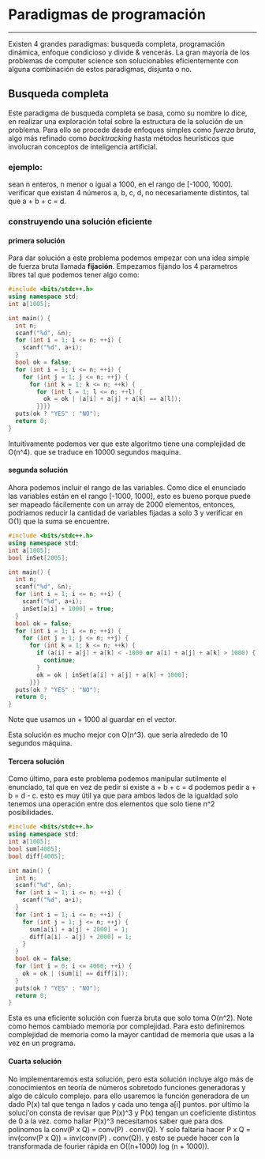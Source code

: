 # Paradigmas de programación 
----------------------------

Existen 4 grandes paradigmas: busqueda completa, programación dinámica, enfoque condicioso y 
divide & vencerás. La gran mayoría de los problemas de computer science son solucionables 
eficientemente con alguna combinación de estos paradigmas, disjunta o no.

## Busqueda completa

Este paradigma de busqueda completa se basa, como su nombre lo dice, en realizar una exploración total
sobre la estructura de la solución de un problema. Para ello se procede desde enfoques simples como
_fuerza bruta_, algo más refinado como _backtracking_ hasta métodos heurísticos que involucran conceptos
de inteligencia artificial.

### ejemplo:

sean n enteros, n menor o igual a 1000, en el rango de \[-1000, 1000\]. verificar que existan 4 números a, b, c, d, no
necesariamente distintos, tal que a + b + c = d.

### construyendo una solución eficiente 

#### primera solución

Para dar solución a este problema podemos empezar con una idea simple de fuerza bruta llamada __fijación__. Empezamos fijando
los 4 parametros libres tal que podemos tener algo como:

```cpp
#include <bits/stdc++.h>
using namespace std;
int a[1005];

int main() {
  int n;
  scanf("%d", &n);
  for (int i = 1; i <= n; ++i) {
    scanf("%d", a+i);
  } 
  bool ok = false;  
  for (int i = 1; i <= n; ++i) {
    for (int j = 1; j <= n; ++j) {
      for (int k = 1; k <= n; ++k) { 
        for (int l = 1; l <= n; ++l) {
          ok = ok | (a[i] + a[j] + a[k] == a[l]);
        }}}}
  puts(ok ? "YES" : "NO");
  return 0; 
}
```
Intuitivamente podemos ver que este algoritmo tiene una complejidad de O(n^4). que se traduce en 10000 segundos maquina.

#### segunda solución

Ahora podemos incluir el rango de las variables. Como dice el enunciado las variables están en el rango \[-1000, 1000\], esto es bueno porque puede ser mapeado fácilemente con un array de 2000 elementos, entonces, podriamos reducir la cantidad de variables fijadas a solo 3 y verificar en O(1) que la suma se encuentre.


```cpp
#include <bits/stdc++.h>
using namespace std;
int a[1005];
bool inSet[2005];

int main() {
  int n;
  scanf("%d", &n);
  for (int i = 1; i <= n; ++i) {
    scanf("%d", a+i);
    inSet[a[i] + 1000] = true;
  } 
  bool ok = false;  
  for (int i = 1; i <= n; ++i) {
    for (int j = 1; j <= n; ++j) {
      for (int k = 1; k <= n; ++k) { 
        if (a[i] + a[j] + a[k] < -1000 or a[i] + a[j] + a[k] > 1000) {
          continue;
        }
        ok = ok | inSet[a[i] + a[j] + a[k] + 1000];
      }}}
  puts(ok ? "YES" : "NO");
  return 0; 
}
```

Note que usamos un + 1000 al guardar en el vector. 

Esta solución es mucho mejor con O(n^3). que seria alrededo de 10 segundos máquina.

#### Tercera solución 

Como último, para este problema podemos manipular sutilmente el enunciado, tal que en vez de pedir si existe a + b + c = d podemos pedir a + b = d - c. esto es muy útil ya que para ambos lados de la igualdad solo tenemos una operación entre dos elementos que solo tiene n^2 posibilidades.


```cpp
#include <bits/stdc++.h>
using namespace std;
int a[1005];
bool sum[4005];
bool diff[4005];

int main() {
  int n;
  scanf("%d", &n);
  for (int i = 1; i <= n; ++i) {
    scanf("%d", a+i);
  } 
  for (int i = 1; i <= n; ++i) {
    for (int j = 1; j <= n; ++j) {
      sum[a[i] + a[j] + 2000] = 1;
      diff[a[i] - a[j] + 2000] = 1;
    }
  } 
  bool ok = false;  
  for (int i = 0; i <= 4000; ++i) {
    ok = ok | (sum[i] == diff[i]);
  }
  puts(ok ? "YES" : "NO");
  return 0; 
}
```
Esta es una eficiente solución con fuerza bruta que solo toma O(n^2). Note como hemos cambiado memoria por complejidad.
Para esto definiremos complejidad de memoria como la mayor cantidad de memoria que usas a la vez en un programa.

#### Cuarta solución

No implementaremos esta solución, pero esta solución incluye algo más de conocimientos en teoría de números sobretodo funciones generadoras y algo de cálculo complejo. para ello usaremos la función generadora de un dado P(x) tal que tenga n lados y cada uno tenga a\[i\] puntos. por ultimo la soluci\'on consta de revisar que P(x)^3 y P(x) tengan un coeficiente distintos de 0 a la vez. como hallar P(x)^3 necesitamos saber que para dos polinomos la conv(P x Q) = conv(P) . conv(Q).
Y solo faltaria hacer P x Q = inv(conv(P x Q)) = inv(conv(P) . conv(Q)). y esto se puede hacer con la transformada de fourier rápida en O((n+1000) log (n + 1000)).   


